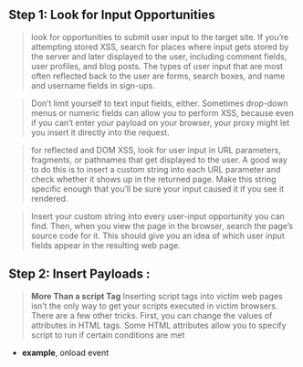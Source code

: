

## Step 1: Look for Input Opportunities 
> look for opportunities to submit user input to the target site. If you’re attempting stored XSS, search for places where input gets stored by the server and later displayed to the user, including comment fields, user profiles, and blog posts. The types of user input that are most often reflected back to the user are forms, search boxes, and name and username fields in sign-ups.

> Don’t limit yourself to text input fields, either. Sometimes drop-down menus or numeric fields can allow you to perform XSS, because even if you can’t enter your payload on your browser, your proxy might let you insert it directly into the request.

> for reflected and DOM XSS, 
> look for user input in URL parameters, fragments, or pathnames that get displayed to the user.
	A good way to do this is to insert a custom string into each URL parameter and check whether it shows up in the returned page. Make this string specific enough that you’ll be sure your input caused it if you see it rendered.

> Insert your custom string into every user-input opportunity you can find. Then, when you view the page in the browser, search the page’s source code for it. This should give you an idea of which user input fields appear in the resulting web page.

## Step 2: Insert Payloads :
> **More Than a script Tag**
> Inserting script tags into victim web pages isn’t the only way to get your scripts executed in victim browsers. There are a few other tricks. First, you can change the values of attributes in HTML tags. Some HTML attributes allow you to specify script to run if certain conditions are met
-  **example**, onload event 

